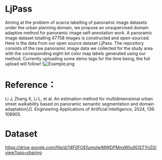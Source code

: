 # LjPass
Aiming at the problem of scarce labelling of panoramic image datasets under the urban planning domain, we propose an unsupervised domain adaptive method for panoramic image self-annotation work. A panoramic image dataset totalling 47758 images is constructed and open-sourced.
Here is the data from our open source dataset LjPass.
The repository consists of the raw panoramic image data we collected for the study area with the corresponding eight-bit color map labels generated using our method.
Currently uploading some demo tags for the time being, the full upload will follow!
!![Example.png](Example.png)

# Reference：
Li J, Zhang X, Li L, et al. An estimation method for multidimensional urban street walkability based on panoramic semantic segmentation and domain adaptation[J]. Engineering Applications of Artificial Intelligence, 2024, 136: 108905.

# Dataset
https://drive.google.com/file/d/14F0FOEfumolwlMWDPMnsWIiu9OSTYnZ0/view?usp=sharing
